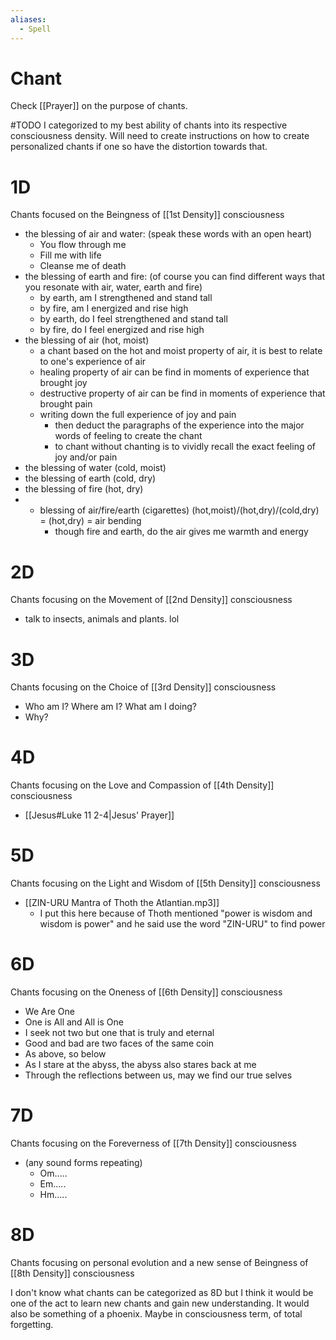 ```yaml
---
aliases:
  - Spell
---
```

# Chant
Check [[Prayer]] on the purpose of chants.

#TODO I categorized to my best ability of chants into its respective consciousness density. Will need to create instructions on how to create personalized chants if one so have the distortion towards that.
# 1D
Chants focused on the Beingness of [[1st Density]] consciousness
- the blessing of air and water: (speak these words with an open heart)
	- You flow through me
	- Fill me with life
	- Cleanse me of death 
- the blessing of earth and fire: (of course you can find different ways that you resonate with air, water, earth and fire)
	- by earth, am I strengthened and stand tall
	- by fire, am I energized and rise high
	- by earth, do I feel strengthened and stand tall
	- by fire, do I feel energized and rise high
- the blessing of air (hot, moist)
	- a chant based on the hot and moist property of air, it is best to relate to one's experience of air
	- healing property of air can be find in moments of experience that brought joy
	- destructive property of air can be find in moments of experience that brought pain
	- writing down the full experience of joy and pain
		- then deduct the paragraphs of the experience into the major words of feeling to create the chant
		- to chant without chanting is to vividly recall the exact feeling of joy and/or pain 
- the blessing of water (cold, moist)
- the blessing of earth (cold, dry)
- the blessing of fire (hot, dry)
- - blessing of air/fire/earth (cigarettes) (hot,moist)/(hot,dry)/(cold,dry) = (hot,dry) = air bending
	- though fire and earth, do the air gives me warmth and energy
# 2D
Chants focusing on the Movement of [[2nd Density]] consciousness
- talk to insects, animals and plants. lol
# 3D
Chants focusing on the Choice of [[3rd Density]] consciousness
- Who am I? Where am I? What am I doing?
- Why? 
# 4D
Chants focusing on the Love and Compassion of [[4th Density]] consciousness
- [[Jesus#Luke 11 2-4|Jesus' Prayer]]
# 5D
Chants focusing on the Light and Wisdom of [[5th Density]] consciousness
- [[ZIN-URU Mantra of Thoth the Atlantian.mp3]]
	- I put this here because of Thoth mentioned "power is wisdom and wisdom is power" and he said use the word "ZIN-URU" to find power
# 6D
Chants focusing on the Oneness of [[6th Density]] consciousness
- We Are One
- One is All and All is One
- I seek not two but one that is truly and eternal 
- Good and bad are two faces of the same coin 
- As above, so below
- As I stare at the abyss, the abyss also stares back at me
- Through the reflections between us, may we find our true selves 
# 7D
Chants focusing on the Foreverness of [[7th Density]] consciousness
- (any sound forms repeating)
	- Om.....
	- Em.....
	- Hm.....
# 8D
Chants focusing on personal evolution and a new sense of Beingness of [[8th Density]] consciousness

I don't know what chants can be categorized as 8D but I think it would be one of the act to learn new chants and gain new understanding. It would also be something of a phoenix. Maybe in consciousness term, of total forgetting.